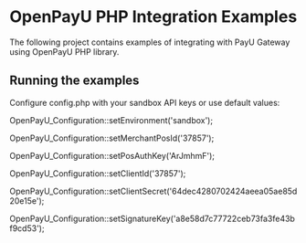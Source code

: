 # OpenPayU PHP Integration Examples

The following project contains examples of integrating with PayU Gateway using OpenPayU PHP library.

## Running the examples

Configure config.php with your sandbox API keys or use default values:

OpenPayU_Configuration::setEnvironment('sandbox');

OpenPayU_Configuration::setMerchantPosId('37857');

OpenPayU_Configuration::setPosAuthKey('ArJmhmF');

OpenPayU_Configuration::setClientId('37857');

OpenPayU_Configuration::setClientSecret('64dec4280702424aeea05ae85d20e15e');

OpenPayU_Configuration::setSignatureKey('a8e58d7c77722ceb73fa3fe43bf9cd53');